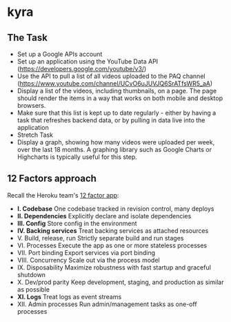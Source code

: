 # kyra

## The Task
- Set up a Google APIs account
- Set up an application using the YouTube Data API (https://developers.google.com/youtube/v3/)
- Use the API to pull a list of all videos uploaded to the PAQ channel (https://www.youtube.com/channel/UCvO6uJUVJQ6SrATfsWR5_aA)
- Display a list of the videos, including thumbnails, on a page. The page should render the items in a way that works on both mobile and desktop browsers.
- Make sure that this list is kept up to date regularly - either by having a task that refreshes backend data, or by pulling in data live into the application
- Stretch Task
- Display a graph, showing how many videos were uploaded per week, over the last 18 months. A graphing library such as Google Charts or Highcharts is typically useful for this step.

## 12 Factors approach

Recall the Heroku team's [12 factor app](https://12factor.net/):

- **I. Codebase**
One codebase tracked in revision control, many deploys
- **II. Dependencies**
Explicitly declare and isolate dependencies
- **III. Config**
Store config in the environment
- **IV. Backing services**
Treat backing services as attached resources
- V. Build, release, run
Strictly separate build and run stages
- VI. Processes
Execute the app as one or more stateless processes
- VII. Port binding
Export services via port binding
- VIII. Concurrency
Scale out via the process model
- IX. Disposability
Maximize robustness with fast startup and graceful shutdown
- X. Dev/prod parity
Keep development, staging, and production as similar as possible
- **XI. Logs**
Treat logs as event streams
- XII. Admin processes
Run admin/management tasks as one-off processes
